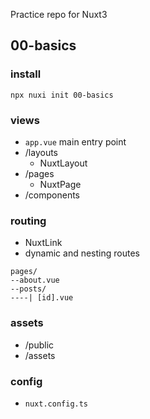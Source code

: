 Practice repo for Nuxt3 

## 00-basics
### install
```shell
npx nuxi init 00-basics
```

### views 
- ```app.vue```  main entry point
- /layouts
  - NuxtLayout
- /pages
  - NuxtPage 
- /components 

### routing 
- NuxtLink
- dynamic and nesting routes
```
pages/
--about.vue
--posts/
----| [id].vue
```

### assets 
- /public
- /assets 

### config
- ```nuxt.config.ts```